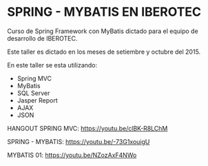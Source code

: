 # SPRING - MYBATIS EN IBEROTEC

Curso de Spring Framework con MyBatis dictado para el equipo de desarrollo de IBEROTEC.

Este taller es dictado en los meses de setiembre y octubre del 2015.

En este taller se esta utilizando:

- Spring MVC
- MyBatis
- SQL Server
- Jasper Report
- AJAX
- JSON


HANGOUT SPRING MVC:
https://youtu.be/clBK-R8LChM

SPRING - MYBATIS:
https://youtu.be/-73G1xouigU

MYBATIS 01:
https://youtu.be/NZozAxF4NWo
